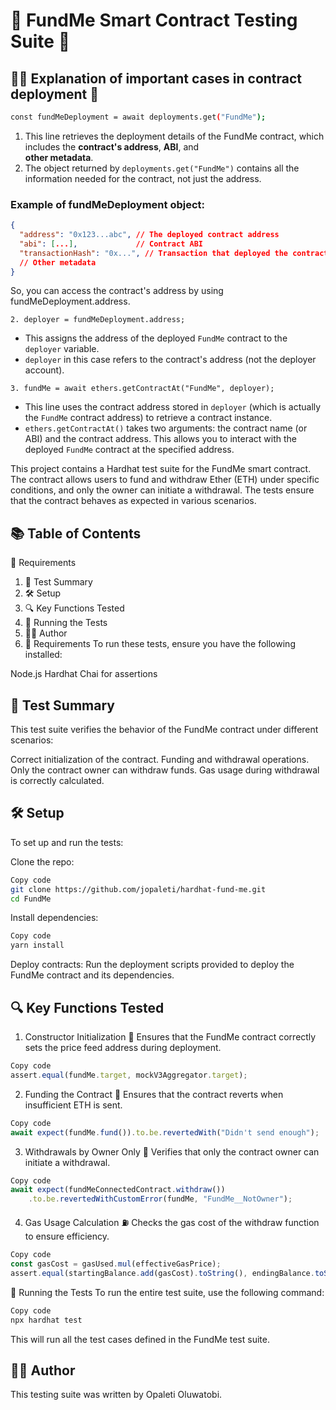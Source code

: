 # 🎉 FundMe Smart Contract Testing Suite 🚀

## 👨‍💻 Explanation of important cases in contract deployment 🚀
```bash
const fundMeDeployment = await deployments.get("FundMe");
```
1. This line retrieves the deployment details of the FundMe 
contract, which includes the **contract's address**, **ABI**, and  
**other metadata**.
2. The object returned by ```deployments.get("FundMe")``` contains all 
the information needed for the contract, not just the address.
### Example of fundMeDeployment object:
```json
{
  "address": "0x123...abc", // The deployed contract address
  "abi": [...],             // Contract ABI
  "transactionHash": "0x...", // Transaction that deployed the contract
  // Other metadata
}
```
So, you can access the contract's address by using fundMeDeployment.address.

```2. deployer = fundMeDeployment.address;```
- This assigns the address of the deployed ```FundMe``` contract to the 
```deployer``` variable.
- ```deployer``` in this case refers to the contract's address (not the deployer account).

```3. fundMe = await ethers.getContractAt("FundMe", deployer);```
- This line uses the contract address stored in ```deployer``` (which is 
actually the ```FundMe``` contract address) to retrieve a contract instance.
- ```ethers.getContractAt()``` takes two arguments: the contract name 
(or ABI) and the contract address. This allows you to interact 
with the deployed ```FundMe``` contract at the specified address.


This project contains a Hardhat test suite for the FundMe smart contract. The contract allows users to fund and withdraw Ether (ETH) under specific conditions, and only the owner can initiate a withdrawal. The tests ensure that the contract behaves as expected in various scenarios.

## 📚 Table of Contents
🔧 Requirements
1. 📜 Test Summary
2. 🛠️ Setup
3. 🔍 Key Functions Tested
4. 🚀 Running the Tests
5. 👨‍💻 Author
6. 🔧 Requirements
To run these tests, ensure you have the following installed:

Node.js
Hardhat
Chai for assertions
## 📜 Test Summary
This test suite verifies the behavior of the FundMe contract under different scenarios:

Correct initialization of the contract.
Funding and withdrawal operations.
Only the contract owner can withdraw funds.
Gas usage during withdrawal is correctly calculated.

## 🛠️ Setup
To set up and run the tests:

Clone the repo:

```bash
Copy code
git clone https://github.com/jopaleti/hardhat-fund-me.git
cd FundMe
```
Install dependencies:

```bash
Copy code
yarn install
```
Deploy contracts: Run the deployment scripts provided to deploy the FundMe contract and its dependencies.

## 🔍 Key Functions Tested
1. Constructor Initialization 🎯
Ensures that the FundMe contract correctly sets the price feed address during deployment.

```javascript
Copy code
assert.equal(fundMe.target, mockV3Aggregator.target);
```
2. Funding the Contract 💸
Ensures that the contract reverts when insufficient ETH is sent.

```javascript
Copy code
await expect(fundMe.fund()).to.be.revertedWith("Didn't send enough");
```
3. Withdrawals by Owner Only 🔐
Verifies that only the contract owner can initiate a withdrawal.

```javascript
Copy code
await expect(fundMeConnectedContract.withdraw())
    .to.be.revertedWithCustomError(fundMe, "FundMe__NotOwner");
```
4. Gas Usage Calculation ⛽
Checks the gas cost of the withdraw function to ensure efficiency.

```javascript
Copy code
const gasCost = gasUsed.mul(effectiveGasPrice);
assert.equal(startingBalance.add(gasCost).toString(), endingBalance.toString());
```
🚀 Running the Tests
To run the entire test suite, use the following command:

```bash
Copy code
npx hardhat test
```
This will run all the test cases defined in the FundMe test suite.

## 👨‍💻 Author
This testing suite was written by Opaleti Oluwatobi.

